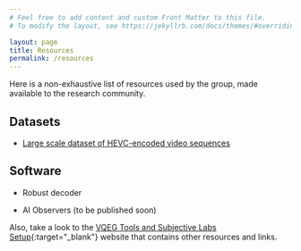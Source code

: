```yaml
---
# Feel free to add content and custom Front Matter to this file.
# To modify the layout, see https://jekyllrb.com/docs/themes/#overriding-theme-defaults

layout: page
title: Resources
permalink: /resources
---
```


Here is a non-exhaustive list of resources used by the group, made available to the research community.

## Datasets

* [Large scale dataset of HEVC-encoded video sequences](large_scale_dataset_HEVC)

## Software

* Robust decoder 

* AI Observers (to be published soon)

Also, take a look to the [VQEG Tools and Subjective Labs Setup](https://vqeg.github.io/software-tools/){:target="_blank"} website that contains other resources and links.
